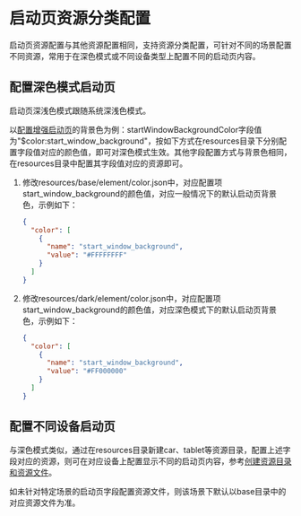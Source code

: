 # 启动页资源分类配置
<!--Kit: ArkUI-->
<!--Subsystem: Window-->
<!--Owner: @xiaochaobu-->
<!--Designer: @tenMiles-->
<!--Tester: @qinliwen0417-->
<!--Adviser: @ge-yafang-->

启动页资源配置与其他资源配置相同，支持资源分类配置，可针对不同的场景配置不同资源，常用于在深色模式或不同设备类型上配置不同的启动页内容。

## 配置深色模式启动页
<!--RP1-->
启动页深浅色模式跟随系统深浅色模式。
<!--RP1End-->

以[配置增强启动页](launch-page-config.md#配置增强启动页)的背景色为例：startWindowBackgroundColor字段值为"$color:start_window_background"，按如下方式在resources目录下分别配置字段值对应的颜色值，即可对深色模式生效。其他字段配置方式与背景色相同，在resources目录中配置其字段值对应的资源即可。

1. 修改resources/base/element/color.json中，对应配置项start_window_background的颜色值，对应一般情况下的默认启动页背景色，示例如下：

   ```json
   {
     "color": [
       {
         "name": "start_window_background",
         "value": "#FFFFFFFF"
       }
     ]
   }
   ```

2. 修改resources/dark/element/color.json中，对应配置项start_window_background的颜色值，对应深色模式下的默认启动页背景色，示例如下：

   ```json
   {
     "color": [
       {
         "name": "start_window_background",
         "value": "#FF000000"
       }
     ]
   }
   ```

## 配置不同设备启动页

与深色模式类似，通过在resources目录新建car、tablet等资源目录，配置上述字段对应的资源，则可在对应设备上配置显示不同的启动页内容，参考[创建资源目录和资源文件](../quick-start/resource-categories-and-access.md#创建资源目录和资源文件)。

如未针对特定场景的启动页字段配置资源文件，则该场景下默认以base目录中的对应资源文件为准。
